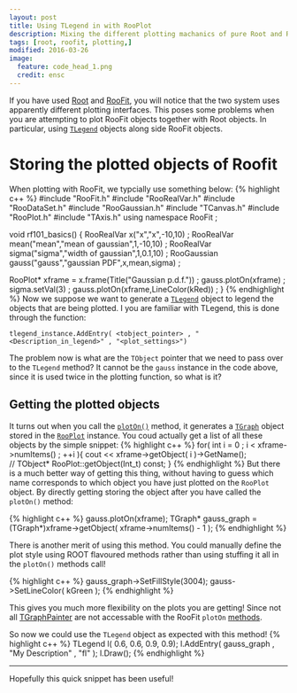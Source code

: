 ```yaml
---
layout: post
title: Using TLegend in with RooPlot
description: Mixing the different plotting machanics of pure Root and RooFit
tags: [root, roofit, plotting,]
modified: 2016-03-26
image:
  feature: code_head_1.png
  credit: ensc
---
```


If you have used [Root](https://root.cern.ch/) and [RooFit](https://root.cern.ch/roofit), you will notice that the two system uses apparently different plotting interfaces. This poses some problems when you are attempting to plot RooFit objects together with Root objects. In particular, using [`TLegend`](https://root.cern.ch/doc/master/classTLegend.html) objects along side RooFit objects.

# Storing the plotted objects of Roofit
When plotting with RooFit, we typcially use something below:
{% highlight c++ %}
#include "RooFit.h"
#include "RooRealVar.h"
#include "RooDataSet.h"
#include "RooGaussian.h"
#include "TCanvas.h"
#include "RooPlot.h"
#include "TAxis.h"
using namespace RooFit ;

void rf101_basics()
{
  RooRealVar x("x","x",-10,10) ;
  RooRealVar mean("mean","mean of gaussian",1,-10,10) ;
  RooRealVar sigma("sigma","width of gaussian",1,0.1,10) ;
  RooGaussian gauss("gauss","gaussian PDF",x,mean,sigma) ;  

  RooPlot* xframe = x.frame(Title("Gaussian p.d.f.")) ;
  gauss.plotOn(xframe) ;
  sigma.setVal(3) ;
  gauss.plotOn(xframe,LineColor(kRed)) ;
}
{% endhighlight %}
Now we suppose we want to generate a [`TLegend`](https://root.cern.ch/doc/master/classTLegend.html) object to legend the objects that are being plotted.
I you are familiar with TLegend, this is done through the function:
```
tlegend_instance.AddEntry( <tobject_pointer> , "<Description_in_legend>" , "<plot_settings>")
```
The problem now is what are the `TObject` pointer that we need to pass over to the `TLegend` method? It cannot be the `gauss` instance in the code above, since it is used twice in the plotting function, so what is it?

## Getting the plotted objects
It turns out when you call the [`plotOn()`](https://root.cern.ch/doc/master/classRooAbsData.html#a41ef49f1f48f06ae9e5fd197c820aeb1) method, it generates a [`TGraph`](https://root.cern.ch/doc/master/classTGraph.html) object stored in the [`RooPlot`](https://root.cern.ch/doc/master/classRooPlot.html) instance. You coud actually get a list of all these objects by the simple snippet:
{% highlight c++ %}
for( int i = 0 ; i < xframe->numItems() ; ++i ){
   cout << xframe->getObject( i )->GetName();  
   // TObject* RooPlot::getObject(Int_t) const;
}
{% endhighlight %}
But there is a much better way of getting this thing, without having to guess which name corresponds to which object you have just plotted on the `RooPlot` object. By directly getting storing the object after you have called the `plotOn()` method:

{% highlight c++ %}
gauss.plotOn(xframe);
TGraph* gauss_graph = (TGraph*)xframe->getObject( xframe->numItems() - 1  );
{% endhighlight %}

There is another merit of using this method. You could manually define the plot style using ROOT flavoured methods rather than using stuffing it all in the `plotOn()` methods call!

{% highlight c++ %}
gauss_graph->SetFillStyle(3004);
gauss->SetLineColor( kGreen );
{% endhighlight %}

This gives you much more flexibility on the plots you are getting! Since not all [TGraphPainter](https://root.cern.ch/doc/master/classTGraphPainter.html) are not accessable with the RooFit `plotOn` [methods](https://root.cern.ch/doc/master/classRooAbsPdf.html#ae19cd5285edf475b744819b72d3ca517).

So now we could use the `TLegend` object as expected with this method!
{% highlight c++ %}
TLegend l( 0.6, 0.6, 0.9, 0.9);
l.AddEntry( gauss_graph , "My Description" , "fl" );
l.Draw();
{% endhighlight %}

----

Hopefully this quick snippet has been useful!
